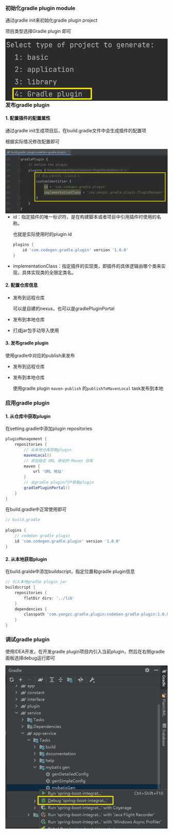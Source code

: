 ### 初始化gradle plugin module

通过gradle init来初始化gradle plugin project

项目类型选择Gradle plugin 即可

<img src="images/codeGen-gradle-plugin/image-20240109104745054.png" alt="image-20240109104745054" style="float:left;" />



### 发布gradle plugin

#### 1. 配置插件的配置属性

通过gradle init生成项目后，在build.gradle文件中会生成插件的配置项

根据实际情况修改配置即可

<img src="images/codeGen-gradle-plugin/image-20240109105340191.png" alt="image-20240109105340191" style="float: left; zoom: 67%;" />

- id：指定插件的唯一标识符，是在构建脚本或者项目中引用插件时使用的名称。

  也就是实际使用时的plugin id

  ```groovy
  plugins {
      id 'com.codegen.gradle.plugin' version '1.0.0'
  }
  ```

- implementationClass：指定插件的实现类，即插件的具体逻辑由哪个类来实现，具体实现类的全限定类名。



#### 2. 配置仓库信息

- 发布到远程仓库

  可以是自建的nexus，也可以是gradlePluginPortal

- 发布到本地仓库

- 打成jar包手动导入使用



#### 3. 发布gradle plugin

使用gradle中对应的publish来发布

- 发布到远程仓库

- 发布到本地仓库

  使用gradle plugin `maven-publish` 的`publishToMavenLocal` task发布到本地





### 应用gradle plugin

#### 1. 从仓库中获取plugin

在setting.gradle中添加plugin repositories

```groovy
pluginManagement {
    repositories {
        // 从本地仓库获取plugin
        mavenLocal()
  		// 添加指定 URL 地址的 Maven 仓库
        maven {
            url 'URL 地址'
        }
        // 从gradle plugin门户获取plugin
        gradlePluginPortal()
    }
}
```



在build.gradle中正常使用即可

```groovy
// build.gradle

plugins {
    // codeGen gradle plugin
    id 'com.codegen.gradle.plugin' version '1.0.0'
}
```



#### 2. 从本地获取plugin

在build.gralde中添加buildscript，指定位置和gradle plugin信息

```groovy
// 引入本地gradle plugin jar
buildscript {
    repositories {
        flatDir dirs: '../lib'
    }
    dependencies {
        classpath 'com.yangzc.gradle.plugin:codeGen-gradle-plugin:1.0.0'
    }
}
```



### 调试gradle plugin

使用IDEA开发，在开发gradle plugin项目内引入当前plugin，然后在右侧gradle 面板选择debug运行即可

<img src="images/codeGen-gradle-plugin/image-20240109115307732.png" alt="image-20240109115307732" style="float: left; zoom: 67%;" />



